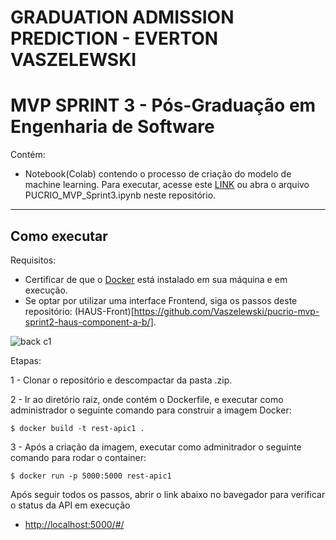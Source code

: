 # GRADUATION ADMISSION PREDICTION - EVERTON VASZELEWSKI
# MVP SPRINT 3 - Pós-Graduação em Engenharia de Software

Contém:

- Notebook(Colab) contendo o processo de criação do modelo de machine learning. Para executar, acesse este [LINK](https://colab.research.google.com/drive/1NrD9zDeg5jIKn8nOZvLpRBxRjqVKDd9W) ou abra o arquivo PUCRIO_MVP_Sprint3.ipynb neste repositório.


---
## Como executar 

Requisitos:
- Certificar de que o [Docker](https://docs.docker.com/engine/install/) está instalado em sua máquina e em execução.
- Se optar por utilizar uma interface Frontend, siga os passos deste repositório: (HAUS-Front)[https://github.com/Vaszelewski/pucrio-mvp-sprint2-haus-component-a-b/].

![back c1](https://github.com/Vaszelewski/pucrio-mvp-sprint2-haus-component-c-1/assets/50892923/59c64eb0-35c4-4922-a608-f5b31f3ade67)

Etapas:


1 - Clonar o repositório e descompactar da pasta .zip.

2 - Ir ao diretório raiz, onde contém o Dockerfile, e executar como administrador o seguinte comando para construir a imagem Docker:
```
$ docker build -t rest-apic1 .
```

3 - Após a criação da imagem, executar como adminitrador o seguinte comando para rodar o container:
```
$ docker run -p 5000:5000 rest-apic1
```

Após seguir todos os passos, abrir o link abaixo no bavegador para verificar o status da API em execução
- [http://localhost:5000/#/](http://localhost:5000/#/)

